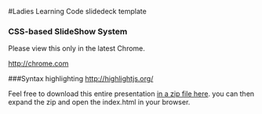 #Ladies Learning Code slidedeck template

### CSS-based SlideShow System
Please view this only in the latest Chrome. 

http://chrome.com

###Syntax highlighting
http://highlightjs.org/

Feel free to download this entire presentation [in a zip file here](https://github.com/infn8/LLC-Intro-To-jQuery/zipball/master).  you can then expand the zip and open the index.html in your browser.